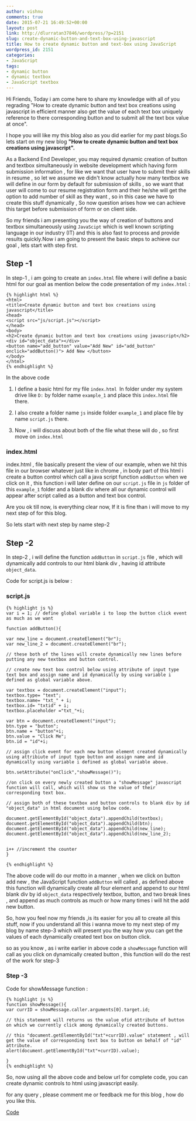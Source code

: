 ```yaml
---
author: vishnu
comments: true
date: 2015-07-21 16:49:52+00:00
layout: post
link: http://dlurratan37846/wordpress/?p=2151
slug: create-dynamic-button-and-text-box-using-javascript
title: How to create dynamic button and text-box using JavaScript
wordpress_id: 2151
categories:
- JavaScript
tags:
- dynamic button
- dynamic textbox
- JavaScript textbox
---
```


Hi Friends, Today i am come here to share my knowledge with all of you regrading "How to create dynamic button and text box creations using javascript in efficient manner also get the value of each text box uniquely reference to there corresponding button and to submit all the text box value at once".

I hope you will like my this blog also as you did earlier for my past blogs.So lets start on my new blog **"How to create dynamic button and text box creations using javascript".**

As a Backend End Developer, you may required dynamic creation of button and textbox simultaneously in website development which having form submission information , for like we want that user have to submit their skills in resume , so let we assume we didn't know actually how many textbox we will define in our form by default for submission of skills , so we want that user will come to our resume registration form and their he/she will get the option to add number of skill as they want , so in this case we have to create this stuff dynamically , So now question arises how we can achieve this target before submission of form or on client side.

So my friends i am presenting you the way of creation of buttons and textbox simultaneously using `JavaScipt` which is well known scripting language in our industry (IT) and this is also fast to process and provide results quickly.Now i am going to present the basic steps to achieve our goal , lets start with step first.

## Step -1

In step-1 , i am going to create an `index.html` file where i will define a basic html for our goal as mention below the code presentation of my `index.html` :

    {% highlight html %}
    <html>
    <title>Create dynamic button and text box creations using javascript</title>
    <head>
    <script src="js/script.js"></script>
    </head>
    <body>
    <h2>Create dynamic button and text box creations using javascript</h2>
    <div id="object_data"></div>
    <button name="add_button" value="Add New" id="add_button" onclick="addButton()"> Add New </button>
    </body>
    </html>
    {% endhighlight %}
    
    




In the above code



	
  1. I define a basic html for my file `index.html `In folder under my system drive like `D:` by folder name `example_1` and place this `index.html` file there.

	
  2. I also create a folder name `js` inside folder `example_1` and place file by name `script.js` there.

	
  3. Now , i will discuss about both of the file what these will do , so first move on `index.html`


### index.html

index.html , file basically present the view of our example, when we hit this file in our browser whatever just like in chrome , in body part of this html
i create a button control which call a java script function `addButton` when we click on it , this function i will later define on our `script.js` file in `js` folder of this `example_1` folder and a blank div where all our dynamic control will appear after script called as a button and text box control.

Are you ok till now, is everything clear now, If it is fine than i will move to my next step of for this blog.

So lets start with next step by name step-2

## Step -2

In step-2 , i will define the function `addButton` in `script.js` file , which will dynamically add controls to our html blank div , having id attribute `object_data`.

Code for script.js is below :

### script.js

    {% highlight js %}
    var i = 1; // define global variable i to loop the button click event as much as we want
    
    function addButton(){
    
    var new_line = document.createElement("br");
    var new_line_2 = document.createElement("br");
    
    // these both of the lines will create dynamically new lines before putting any new textbox and button control.
    
    // create new text box control below using attribute of input type text box and assign name and id dynamically by using variable i defined as global variable above.
    
    var textbox = document.createElement("input");
    textbox.type= "text";
    textbox.name= "txt_" + i;
    textbox.id= "txtid" + i;
    textbox.placeholder ="txt_"+i;
    
    var btn = document.createElement("input");
    btn.type = "button";
    btn.name = "button"+i;
    btn.value = "Click Me";
    btn.id = "id"+i;
    
    // assign click event for each new button element created dynamically using attribiute of input type button and assign name and id dynamically using variable i defined as global variable above.
    
    btn.setAttribute("onClick","showMessage()");
    
    //on click on every newly created button a "showMessage" javascript function will call, which will show us the value of their corresponding text box.
    
    // assign both of these textbox and button controls to blank div by id "object_data" in html document using below code.
    
    document.getElementById("object_data").appendChild(textbox);
    document.getElementById("object_data").appendChild(btn);
    document.getElementById("object_data").appendChild(new_line);
    document.getElementById("object_data").appendChild(new_line_2);
    
    
    i++ //increment the counter
    }

    {% endhighlight %}


The above code will do our motto in a manner , when we click on button add new , the JavaScript function `addButton` will called , as defined above this function will dynamically create all four element and append to our html blank div by id `object_data` respectively textbox, button, and two break lines , and append as much controls as much or how many times i will hit the add new button.

So, how you feel now my friends ,is its easier for you all to create all this stuff, now if you understand all this i wanna move to my next step of my blog by name step-3 which will present you the way how you can get the values of each dynamically created text box on button click.

so as you know , as i write earlier in above code a `showMessage` function will call as you click on dynamically created button , this function will do the rest of the work for step-3

### Step -3

Code for showMessage function :

    {% highlight js %}
    function showMessage(){
    var currID = showMessage.caller.arguments[0].target.id;
    
    // this statement will returns us the value ofid attribute of button on which we currently click among dynamically created buttons.
    
    // this "document.getElementById("txt"+currID).value" statement , will get the value of corresponding text box to button on behalf of "id" attribute.
    alert(document.getElementById("txt"+currID).value);
    
    } 
    {% endhighlight %}
    


So, now using all the above code and below url for complete code, you can create dynamic controls to html using javascript easily.

for any query , please comment me or feedback me for this blog , how do you like this.

<a href="https://github.com/Maddyzone/create-dynamic-button-and-text-box-using-javascript" target="_blank"> Code</a>
